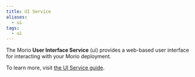 ```yaml
---
title: UI Service
aliases:
  - ui
tags:
  - ui
---
```


The Morio **User Interface Service** (ui) provides a web-based
user interface for interacting with your Morio deployment.

To learn more, visit [the UI Service guide](/docs/guides/services/ui).

